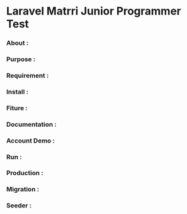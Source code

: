 # Laravel Matrri Junior Programmer Test

### About :

### Purpose :

### Requirement : 

### Install :

### Fiture : 

### Documentation :

### Account Demo :

### Run :

### Production : 

### Migration :

### Seeder : 
